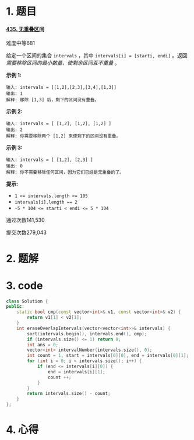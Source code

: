 # 1. 题目

#### [435. 无重叠区间](https://leetcode-cn.com/problems/non-overlapping-intervals/)

难度中等681

给定一个区间的集合 `intervals` ，其中 `intervals[i] = [starti, endi]` 。返回 *需要移除区间的最小数量，使剩余区间互不重叠* 。

 

**示例 1:**

```
输入: intervals = [[1,2],[2,3],[3,4],[1,3]]
输出: 1
解释: 移除 [1,3] 后，剩下的区间没有重叠。
```

**示例 2:**

```
输入: intervals = [ [1,2], [1,2], [1,2] ]
输出: 2
解释: 你需要移除两个 [1,2] 来使剩下的区间没有重叠。
```

**示例 3:**

```
输入: intervals = [ [1,2], [2,3] ]
输出: 0
解释: 你不需要移除任何区间，因为它们已经是无重叠的了。
```

 

**提示:**

- `1 <= intervals.length <= 105`
- `intervals[i].length == 2`
- `-5 * 104 <= starti < endi <= 5 * 104`

通过次数141,530

提交次数279,043

# 2. 题解
# 3. code
```c++
class Solution {
public:
    static bool cmp(const vector<int>& v1, const vector<int>& v2) {
        return v1[1] < v2[1];
    }
    int eraseOverlapIntervals(vector<vector<int>>& intervals) {
        sort(intervals.begin(), intervals.end(), cmp);
        if (intervals.size() <= 1) return 0;
        int ans = 0;
        vector<int> intervalNumber(intervals.size(), 0);
        int count = 1, start = intervals[0][0], end = intervals[0][1];
        for (int i = 0; i < intervals.size(); i++) {
            if (end <= intervals[i][0]) {          
                end = intervals[i][1];
                count ++;
            }
        }
        return intervals.size() - count;
    }
};
```
# 4. 心得

